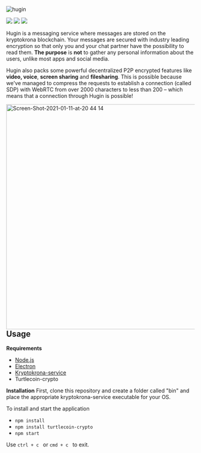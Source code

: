 ![hugin](https://user-images.githubusercontent.com/36674091/113739971-d2a04100-96ef-11eb-8f4e-ef8fed5949d7.png)

<p>
<a href="https://chat.kryptokrona.se"><img src="https://img.shields.io/discord/562673808582901793?label=Discord&logo=Discord&logoColor=white&style=plastic"></a> 
<a href="https://github.com/kryptokrona/hugin-messenger/releases"><img src="https://img.shields.io/github/v/release/kryptokrona/hugin-messenger?label=Release&style=plastic"></a>
<a href="https://github.com/kryptokrona/hugin-messenger/releases"><img src="https://img.shields.io/github/downloads/kryptokrona/hugin-messenger/total?label=Downloads&style=plastic"></a>
</p>

Hugin is a messaging service where messages are stored on the kryptokrona blockchain. Your messages are secured with industry leading encryption so that only you and your chat partner have the possibility to read them. **The purpose** is **not** to gather any personal information about the users, unlike most apps and social media.

Hugin also packs some powerful decentralized P2P encrypted features like **video, voice**, **screen sharing** and **filesharing**. This is possible because we've managed to compress the requests to establish a connection (called SDP) with WebRTC from over 2000 characters to less than 200 – which means that a connection through Hugin is possible!

<img width="600" align="left" alt="Screen-Shot-2021-01-11-at-20 44 14" src="https://user-images.githubusercontent.com/36674091/113740100-ef3c7900-96ef-11eb-91c8-4381b69605d1.png">

## Usage

**Requirements**

* [Node.js](http://nodejs.org/)
* [Electron](https://www.electronjs.org/) 
* [Kryptokrona-service](https://github.com/kryptokrona/kryptokrona/releases)
* Turtlecoin-crypto
  
  

**Installation**
First, clone this repository and create a folder called "bin" and place the appropriate kryptokrona-service executable for your OS.

To install and start the application

- ```npm install```
- ```npm install turtlecoin-crypto```
- ```npm start```
  
  

Use ```ctrl + c ``` or ```cmd + c ``` to exit.

